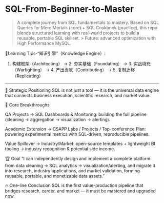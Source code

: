 # SQL-From-Beginner-to-Master
> A complete journey from SQL fundamentals to mastery. Based on SQL Queries for Mere Mortals (core) + SQL Cookbook (practice), this repo blends structured learning with real-world projects to build a reusable, portable SQL skillset. > Future: advanced optimization with High Performance MySQL.

🎇Learning Tips-“知识引擎”（Knowledge Engine）:

1. 构建框架（Architecting） -> 2. 夯实基础（Foundating） -> 3. 实战填充（Warfighting） -> 4. 产出贡献（Contributing） -> 5. 复制迁移（Replicating）
   
---

🎯 Strategic Positioning
SQL is not just a tool — it is the universal data engine that connects business execution, scientific research, and market value.

🚀 Core Breakthroughs

QA Projects → SQL Dashboards & Monitoring: building the full pipeline (cleaning → aggregation → visualization → alerting).

Academic Extension → CSAPP Labs / Projects / Top-conference Plan: powering experimental metrics with SQL-driven, reproducible pipelines.

Value Spillover → Industry/Market: open-source templates + lightweight BI tooling → industry recognition & potential side income.

🏆 Goal
“I can independently design and implement a complete platform from data cleaning → SQL analytics → visualization/alerting, and migrate it into research, industry applications, and market validation, forming reusable, portable, and monetizable data assets.”

🔥 One-line Conclusion
SQL is the first value-production pipeline that bridges research, career, and market — it must be mastered and upgraded now.
